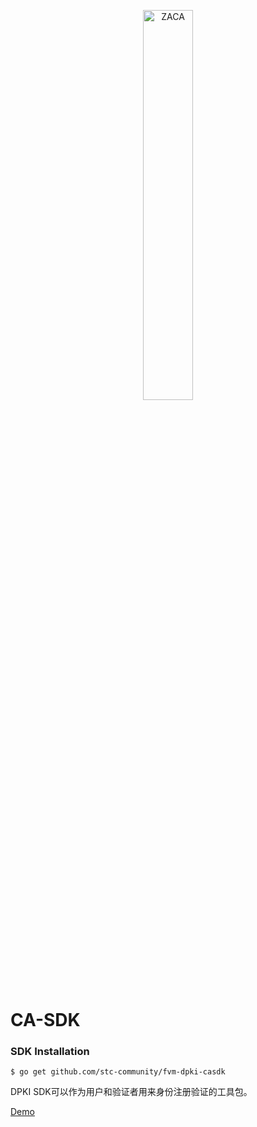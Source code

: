 <p align="center">
<img src="https://user-images.githubusercontent.com/52234994/165200623-c60e956b-5805-4088-bf58-f97ebd8ae8b4.png" 
    width="40%" border="0" alt="ZACA">
</p>

# CA-SDK

### SDK Installation

```
$ go get github.com/stc-community/fvm-dpki-casdk
```

DPKI SDK可以作为用户和验证者用来身份注册验证的工具包。

[Demo](https://github.com/stc-community/fvm-dpki-casdk/tree/main/examples)
